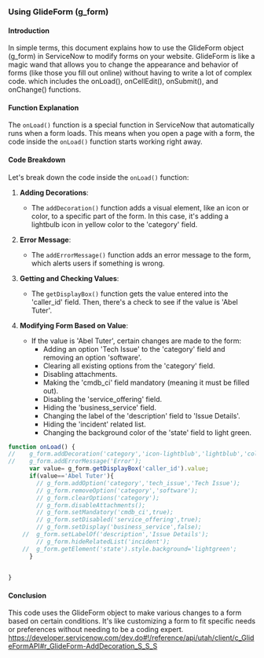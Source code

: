 ### Using GlideForm (g_form)

#### Introduction
In simple terms, this document explains how to use the GlideForm object (g_form) in ServiceNow to modify forms on your website. GlideForm is like a magic wand that allows you to change the appearance and behavior of forms (like those you fill out online) without having to write a lot of complex code.
which includes the onLoad(), onCellEdit(), onSubmit(), and onChange() functions.

#### Function Explanation
The `onLoad()` function is a special function in ServiceNow that automatically runs when a form loads. This means when you open a page with a form, the code inside the `onLoad()` function starts working right away.

#### Code Breakdown
Let's break down the code inside the `onLoad()` function:

1. **Adding Decorations**: 
   - The `addDecoration()` function adds a visual element, like an icon or color, to a specific part of the form. In this case, it's adding a lightbulb icon in yellow color to the 'category' field.

2. **Error Message**: 
   - The `addErrorMessage()` function adds an error message to the form, which alerts users if something is wrong.

3. **Getting and Checking Values**: 
   - The `getDisplayBox()` function gets the value entered into the 'caller_id' field. Then, there's a check to see if the value is 'Abel Tuter'.

4. **Modifying Form Based on Value**:
   - If the value is 'Abel Tuter', certain changes are made to the form:
     - Adding an option 'Tech Issue' to the 'category' field and removing an option 'software'.
     - Clearing all existing options from the 'category' field.
     - Disabling attachments.
     - Making the 'cmdb_ci' field mandatory (meaning it must be filled out).
     - Disabling the 'service_offering' field.
     - Hiding the 'business_service' field.
     - Changing the label of the 'description' field to 'Issue Details'.
     - Hiding the 'incident' related list.
     - Changing the background color of the 'state' field to light green.
```javascript
function onLoad() {
//    g_form.addDecoration('category','icon-lightblub','lightblub','color-yellow');
//    g_form.addErrorMessage('Error');
      var value= g_form.getDisplayBox('caller_id').value;
	  if(value=='Abel Tuter'){
		// g_form.addOption('category','tech_issue','Tech Issue');
		// g_form.removeOption('category','software');
		// g_form.clearOptions('category');
		// g_form.disableAttachments();
		// g_form.setMandatory('cmdb_ci',true);
		// g_form.setDisabled('service_offering',true);
		// g_form.setDisplay('business_service',false);
	//	g_form.setLabelOf('description','Issue Details');
		// g_form.hideRelatedList('incident');
	//	g_form.getElement('state').style.background='lightgreen';
	  }

    
}
```

#### Conclusion
 This code uses the GlideForm object to make various changes to a form based on certain conditions. It's like customizing a form to fit specific needs or preferences without needing to be a coding expert.
https://developer.servicenow.com/dev.do#!/reference/api/utah/client/c_GlideFormAPI#r_GlideForm-AddDecoration_S_S_S 